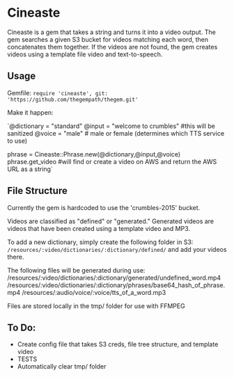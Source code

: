 # Cineaste

Cineaste is a gem that takes a string and turns it into a video output. The gem searches a given S3 bucket for videos matching each word, then concatenates them together. If the videos are not found, the gem creates videos using a template file video and text-to-speech. 

## Usage

Gemfile: 
`require 'cineaste', git: 'https://github.com/thegempath/thegem.git'`

Make it happen:

`@dictionary = "standard" 
@input = "welcome to crumbles" #this will be sanitized
@voice = "male" # male or female (determines which TTS service to use)

phrase = Cineaste::Phrase.new(@dictionary,@input,@voice)
phrase.get_video #will find or create a video on AWS and return the AWS URL as a string`

## File Structure

Currently the gem is hardcoded to use the 'crumbles-2015' bucket. 

Videos are classified as "defined" or "generated." Generated videos are videos that have been created using a template video and MP3.

To add a new dictionary, simply create the following folder in S3:
`/resources/:video/dictionaries/:dictionary/defined/`
and add your videos there. 

The following files will be generated during use:
/resources/:video/dictionaries/:dictionary/generated/undefined_word.mp4
/resources/:video/dictionaries/:dictionary/phrases/base64_hash_of_phrase.mp4
/resources/:audio/voice/:voice/tts_of_a_word.mp3

Files are stored locally in the tmp/ folder for use with FFMPEG

## To Do:
- Create config file that takes S3 creds, file tree structure, and template video 
- TESTS
- Automatically clear tmp/ folder
